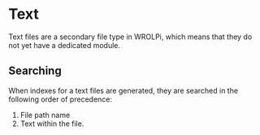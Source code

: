 # Text

Text files are a secondary file type in WROLPi, which means that they do not yet have a dedicated module.

## Searching

When indexes for a text files are generated, they are searched in the following order of precedence:

1. File path name
2. Text within the file.
